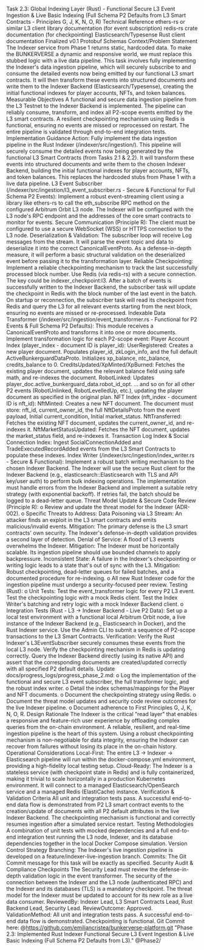 Task 2.3: Global Indexing Layer (Rust) - Functional Secure L3 Event Ingestion & Live Basic Indexing
(Full Schema P2 Defaults from L3 Smart Contracts - Principles G, J, K, N, O, R)
Technical Reference
ethers-rs or similar L3 client library documentation (for event subscription)
redis-rs crate documentation (for checkpointing)
Elasticsearch/Typesense Rust client documentation
Finalized v0.1 Protobuf Schemas
Context/Problem Statement
The Indexer service from Phase 1 returns static, hardcoded data. To make the BUNKERVERSE a dynamic and responsive world, we must replace this stubbed logic with a live data pipeline. This task involves fully implementing the Indexer's data ingestion pipeline, which will securely subscribe to and consume the detailed events now being emitted by our functional L3 smart contracts. It will then transform these events into structured documents and write them to the Indexer Backend (Elasticsearch/Typesense), creating the initial functional indexes for player accounts, NFTs, and token balances.
Measurable Objectives
A functional and secure data ingestion pipeline from the L3 Testnet to the Indexer Backend is implemented.
The pipeline can reliably consume, transform, and index all P2-scope events emitted by the L3 smart contracts.
A resilient checkpointing mechanism using Redis is functional, ensuring no events are missed or reprocessed on restart.
The entire pipeline is validated through end-to-end integration tests.
Implementation Guidance
Action: Fully implement the data ingestion pipeline in the Rust Indexer (/indexer/src/ingestion/). This pipeline will securely consume the detailed events now being generated by the functional L3 Smart Contracts (from Tasks 2.1 & 2.2). It will transform these events into structured documents and write them to the chosen Indexer Backend, building the initial functional indexes for player accounts, NFTs, and token balances. This replaces the hardcoded stubs from Phase 1 with a live data pipeline.
L3 Event Subscriber (/indexer/src/ingestion/l3_event_subscriber.rs - Secure & Functional for Full Schema P2 Events):
Implement a robust event-streaming client using a library like ethers-rs to call the eth_subscribe RPC method on the configured Arbitrum Orbit L3 node. The Indexer will be configured with the L3 node's RPC endpoint and the addresses of the core smart contracts to monitor for events.
Secure Communication (Principle R): The client must be configured to use a secure WebSocket (WSS) or HTTPS connection to the L3 node.
Deserialization & Validation:
The subscriber loop will receive Log messages from the stream.
It will parse the event topic and data to deserialize it into the correct CanonicalEventProto.
As a defense-in-depth measure, it will perform a basic structural validation on the deserialized event before passing it to the transformation layer.
Reliable Checkpointing: Implement a reliable checkpointing mechanism to track the last successfully processed block number.
Use Redis (via redis-rs) with a secure connection. The key could be indexer_checkpoint:l3.
After a batch of events is successfully written to the Indexer Backend, the subscriber task will update the checkpoint in Redis with the block number of the last event in the batch.
On startup or reconnection, the subscriber task will read its checkpoint from Redis and query the L3 for all relevant events starting from the next block, ensuring no events are missed or re-processed.
Indexable Data Transformer (/indexer/src/ingestion/event_transformer.rs - Functional for P2 Events & Full Schema P2 Defaults):
This module receives a CanonicalEventProto and transforms it into one or more documents. Implement transformation logic for each P2-scope event:
Player Account Index (player_index - document ID is player_id):
UserRegistered: Creates a new player document. Populates player_id, zkLogin_info, and the full default ActiveBunkerguardDataProto. Initializes xp_balance, ntc_balance, credits_balance to 0.
CreditsUpdated/XpMinted/XpBurned: Fetches the existing player document, updates the relevant balance field using safe math, and re-indexes the document.
RobotLinked: Updates player_doc.active_bunkerguard_data.robot_id_opt.
... and so on for all other P2 events (RobotUnlinked, RobotLevelledUp, etc.), updating the player document as specified in the original plan.
NFT Index (nft_index - document ID is nft_id):
NftMinted: Creates a new NFT document. The document must store: nft_id, current_owner_id, the full NftDetailsProto from the event payload, Initial current_condition, Initial market_status.
NftTransferred: Fetches the existing NFT document, updates the current_owner_id, and re-indexes it.
NftMarketStatusUpdated: Fetches the NFT document, updates the market_status field, and re-indexes it.
Transaction Log Index & Social Connection Index: Ingest SocialConnectionAdded and TradeExecutedRecordAdded events from the L3 Smart Contracts to populate these indexes.
Index Writer (/indexer/src/ingestion/index_writer.rs - Secure & Functional):
Implement a robust batch writing mechanism to the chosen Indexer Backend.
The Indexer will use the secure Rust client for the Indexer Backend (e.g., elasticsearch::Elasticsearch with TLS and API key/user auth) to perform bulk indexing operations.
The implementation must handle errors from the Indexer Backend and implement a suitable retry strategy (with exponential backoff). If retries fail, the batch should be logged to a dead-letter queue.
Threat Model Update & Secure Code Review (Principle R):
o Review and update the threat model for the Indexer (ADR-002).
o Specific Threats to Address:
Data Poisoning via L3 Stream: An attacker finds an exploit in the L3 smart contracts and emits malicious/invalid events. Mitigation: The primary defense is the L3 smart contracts' own security. The Indexer's defense-in-depth validation provides a second layer of detection.
Denial of Service: A flood of L3 events overwhelms the Indexer. Mitigation: The Indexer must be horizontally scalable. Its ingestion pipeline should use bounded channels to apply backpressure.
Inconsistent State: A failure in the Indexer's checkpointing or writing logic leads to a state that's out of sync with the L3. Mitigation: Robust checkpointing, dead-letter queues for failed batches, and a documented procedure for re-indexing.
o All new Rust Indexer code for the ingestion pipeline must undergo a security-focused peer review.
Testing (Rust):
o Unit Tests:
Test the event_transformer logic for every P2 L3 event.
Test the checkpointing logic with a mock Redis client.
Test the Index Writer's batching and retry logic with a mock Indexer Backend client.
o Integration Tests (Rust - L3 -> Indexer Backend - Live P2 Data):
Set up a local test environment with a functional local Arbitrum Orbit node, a live instance of the Indexer Backend (e.g., Elasticsearch in Docker), and the Rust Indexer service.
Use the Admin CLI to submit a sequence of P2-scope transactions to the L3 Smart Contracts.
Verification:
Verify the Rust Indexer's L3EventSubscriber securely consumes these events from the local L3 node.
Verify the checkpointing mechanism in Redis is updating correctly.
Query the Indexer Backend directly (using its native API) and assert that the corresponding documents are created/updated correctly with all specified P2 default details.
Update docs/progress_logs/progress_phase_2.md:
o Log the implementation of the functional and secure L3 event subscriber, the full transformer logic, and the robust index writer.
o Detail the index schemas/mappings for the Player and NFT documents.
o Document the checkpointing strategy using Redis.
o Document the threat model updates and security code review outcomes for the live Indexer pipeline.
o Document adherence to First Principles G, J, K, N, O, R.
Design Rationale
The Indexer is the critical "read layer" that enables a responsive and feature-rich user experience by offloading complex queries from the on-chain environment. A reliable, resilient, and real-time ingestion pipeline is the heart of this system. Using a robust checkpointing mechanism is non-negotiable for data integrity, ensuring the Indexer can recover from failures without losing its place in the on-chain history.
Operational Considerations
Local-First: The entire L3 -> Indexer -> Elasticsearch pipeline will run within the docker-compose.yml environment, providing a high-fidelity local testing setup.
Cloud-Ready: The Indexer is a stateless service (with checkpoint state in Redis) and is fully containerized, making it trivial to scale horizontally in a production Kubernetes environment. It will connect to a managed Elasticsearch/OpenSearch service and a managed Redis (ElastiCache) instance.
Verification & Validation Criteria
All unit and integration tests pass.
A successful end-to-end data flow is demonstrated from P2 L3 smart contract events to the creation/update of documents with all P2 default attributes in the live Indexer Backend.
The checkpointing mechanism is functional and correctly resumes ingestion after a simulated service restart.
Testing Methodologies
A combination of unit tests with mocked dependencies and a full end-to-end integration test running the L3 node, Indexer, and its database dependencies together in the local Docker Compose simulation.
Version Control Strategy
Branching: The Indexer's live ingestion pipeline is developed on a feature/indexer-live-ingestion branch.
Commits: The Git Commit message for this task will be exactly as specified.
Security Audit & Compliance Checkpoints
The Security Lead must review the defense-in-depth validation logic in the event transformer.
The security of the connection between the Indexer and the L3 node (authenticated RPC) and the Indexer and its databases (TLS) is a mandatory checkpoint.
The threat model for the Indexer must be updated to account for its new role as a live data consumer.
ReviewedBy: Indexer Lead, L3 Smart Contracts Lead, Rust Backend Lead, Security Lead.
ReviewOutcome: Approved.
ValidationMethod: All unit and integration tests pass. A successful end-to-end data flow is demonstrated. Checkpointing is functional.
Git Commit here: @https://github.com/emiliancristea/bunkerverse-platform.git "Phase 2.3: Implemented Rust Indexer Functional Secure L3 Event Ingestion & Live Basic Indexing (Full Schema P2 Defaults from L3)." @Phase2/